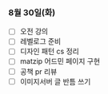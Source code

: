 ### 8월 30일(화)
- [ ] 오전 강의
- [ ] 레벨로그 준비
- [ ] 디자인 패턴 cs 정리
- [ ] matzip 어드민 페이지 구현
- [ ] 공책 pr 리뷰  
- [ ] 이미지서버 글 반틈 쓰기
